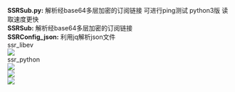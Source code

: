  
**SSRSub.py:** 解析经base64多层加密的订阅链接 可进行ping测试 python3版 读取速度更快  
**SSRSub:** 解析经base64多层加密的订阅链接  
**SSRConfig_json:** 利用jq解析json文件  
ssr_libev  
![](https://raw.githubusercontent.com/Asutorufa/a-simple-menu-for-shadowsocksr-python/master/img/libev_run.png)  
ssr_python  
![](https://raw.githubusercontent.com/Asutorufa/a-simple-menu-for-shadowsocksr-python/master/img/start_1.png)  
![](https://raw.githubusercontent.com/Asutorufa/a-simple-menu-for-shadowsocksr-python/master/img/start_2.png)  
![](https://raw.githubusercontent.com/Asutorufa/a-simple-menu-for-shadowsocksr-python/master/img/stop.png)  
